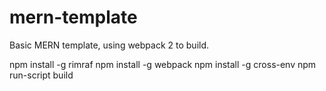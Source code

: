 # mern-template

Basic MERN template, using webpack 2 to build.

npm install -g rimraf
npm install -g webpack
npm install -g cross-env
npm run-script build